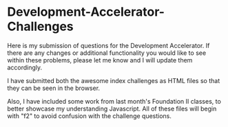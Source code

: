 # Development-Accelerator-Challenges

Here is my submission of questions for the Development Accelerator. If there are any changes or additional functionality you would like to see within these problems, please let me know and I will update them accordingly.

I have submitted both the awesome index challenges as HTML files so that they can be seen in the browser. 

Also, I have included some work from last month's Foundation II classes, to better showcase my understanding Javascript. All of these files will begin with "f2" to avoid confusion with the challenge questions. 
